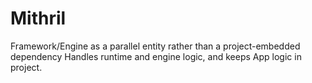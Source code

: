 # Mithril

Framework/Engine as a parallel entity rather than a project-embedded dependency
Handles runtime and engine logic, and keeps App logic in project.


